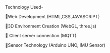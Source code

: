 Technology Used- 

Web Development (HTML,CSS,JAVASCRIPT) 

3D Environment Creation (WebGL, three.js)

 Client server connection (MQTT) 

Sensor Technology (Arduino UNO, IMU Sensor)
